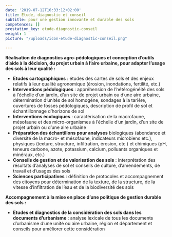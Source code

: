 ```yaml
---
date: '2019-07-12T16:33:12+02:00'
title: Etude, diagnostic et conseil
subtitle: pour une gestion innovante et durable des sols
competences: []
prestation_key: etude-diagnostic-conseil
weight: 1
picture: "/uploads/icon-etude-diagnostic-conseil.png"

---
```

**Réalisation de diagnostics agro-pédologiques et conception d’outils d’aide à la décision, du projet urbain à l’aire urbaine, pour adapter l’usage des sols à leur qualité :**

* **Etudes cartographiques** : études des cartes de sols et des enjeux relatifs à leur qualité agronomique (érosion, inondations, fertilité, etc.)
* **Interventions pédologiques** : appréhension de l’hétérogénéité des sols à l’échelle d’un jardin, d’un site de projet urbain ou d’une aire urbaine, détermination d’unités de sol homogène, sondages à la tarière, ouvertures de fosses pédologiques, description de profil de sol et échantillonnage d’horizons de sol
* **Interventions écologiques** : caractérisation de la macrofaune, mésofaune et des micro-organismes à l’échelle d’un jardin, d’un site de projet urbain ou d’une aire urbaine
* **Préparation des échantillons pour analyses** biologiques (abondance et diversité de la macro- et mésofaune, indicateurs microbiens etc.), physiques (texture, structure, infiltration, érosion, etc.) et chimiques (pH, teneurs carbone, azote, potassium, calcium, polluants organiques et minéraux, etc.)
* **Conseils de gestion et de valorisation des sols** : interprétation des résultats d’analyses de sol et conseils de culture, d’amendements, de travail et d’usages des sols
* **Sciences participatives** : définition de protocoles et accompagnement des citoyens pour détermination de la texture, de la structure, de la vitesse d’infiltration de l’eau et de la biodiversité des sols

**Accompagnement à la mise en place d’une politique de gestion durable des sols :**

* **Etudes et diagnostics de la considération des sols dans les documents d’urbanisme** : analyse lexicale de tous les documents d’urbanisme d’une unité ou aire urbaine, région et département et conseils pour améliorer cette considération
